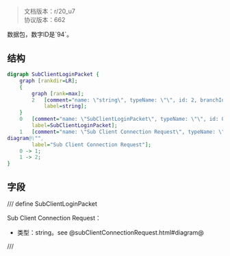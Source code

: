 # <!-- md:samp SubClientLoginPacket -->

> 文档版本：r/20_u7<br/>协议版本：662

<!-- md:samp SubClientLoginPacket -->数据包，数字ID是`94`。

## 结构

```dot
digraph SubClientLoginPacket {
	graph [rankdir=LR];
	{
		graph [rank=max];
		2	[comment="name: \"string\", typeName: \"\", id: 2, branchId: 0, recurseId: -1, attributes: 512, notes: \"\"",
			label=string];
	}
	0	[comment="name: \"SubClientLoginPacket\", typeName: \"\", id: 0, branchId: 94, recurseId: -1, attributes: 0, notes: \"\"",
		label=SubClientLoginPacket];
	1	[comment="name: \"Sub Client Connection Request\", typeName: \"\", id: 1, branchId: 0, recurseId: -1, attributes: 0, notes: \"see @subClientConnectionRequest.html#\
diagram@\"",
		label="Sub Client Connection Request"];
	0 -> 1;
	1 -> 2;
}

```

## 字段

/// define
SubClientLoginPacket

Sub Client Connection Request：<!-- md:samp string -->

- 类型：string。see @subClientConnectionRequest.html#diagram@


///
